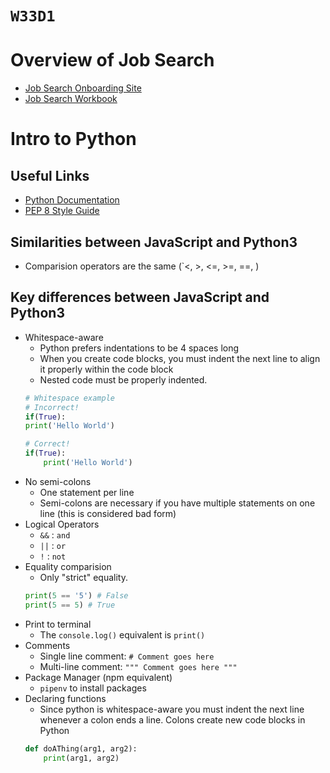 # `W33D1`

# Overview of Job Search

- [Job Search Onboarding Site](https://upfront-lite.my.canva.site/job-search-onboarding)
- [Job Search Workbook](https://docs.google.com/spreadsheets/d/1lksmMjquJPg0iSFxTCzBaoc1_GvypYVs073ny9bH244/edit?gid=1390735724#gid=1390735724)

# Intro to Python

## Useful Links
- [Python Documentation](https://docs.python.org/3/)
- [PEP 8 Style Guide](https://peps.python.org/pep-0008/)

## Similarities between JavaScript and Python3
- Comparision operators are the same (`<, >, <=, >=, ==, )

## Key differences between JavaScript and Python3
- Whitespace-aware
    - Python prefers indentations to be 4 spaces long
    - When you create code blocks, you must indent the next line to align it properly within the code block
    - Nested code must be properly indented.
    ```python
    # Whitespace example
    # Incorrect!
    if(True):
    print('Hello World')

    # Correct!
    if(True):
        print('Hello World')
    ```
- No semi-colons
    - One statement per line
    - Semi-colons are necessary if you have multiple statements on one line (this is considered bad form)
- Logical Operators
    - `&&` : `and`
    - `||` : `or`
    - `!`  : `not`
- Equality comparision
    - Only "strict" equality.
    ```python
    print(5 == '5') # False
    print(5 == 5) # True
    ```
- Print to terminal
    - The `console.log()` equivalent is `print()`
- Comments
    - Single line comment: `# Comment goes here`
    - Multi-line comment: `""" Comment goes here """`
- Package Manager (npm equivalent)
    - `pipenv` to install packages
- Declaring functions
    - Since python is whitespace-aware you must indent the next line whenever a colon ends a line. Colons create new code blocks in Python
    ```python
    def doAThing(arg1, arg2):
        print(arg1, arg2)
    ```